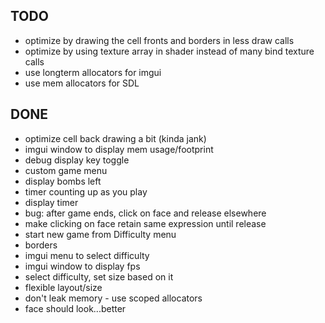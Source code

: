## TODO
- optimize by drawing the cell fronts and borders in less draw calls
- optimize by using texture array in shader instead of many bind texture calls
- use longterm allocators for imgui
- use mem allocators for SDL

## DONE
- optimize cell back drawing a bit (kinda jank)
- imgui window to display mem usage/footprint
- debug display key toggle
- custom game menu
- display bombs left
- timer counting up as you play
- display timer
- bug: after game ends, click on face and release elsewhere
- make clicking on face retain same expression until release
- start new game from Difficulty menu
- borders
- imgui menu to select difficulty
- imgui window to display fps
- select difficulty, set size based on it
- flexible layout/size
- don't leak memory - use scoped allocators
- face should look...better

